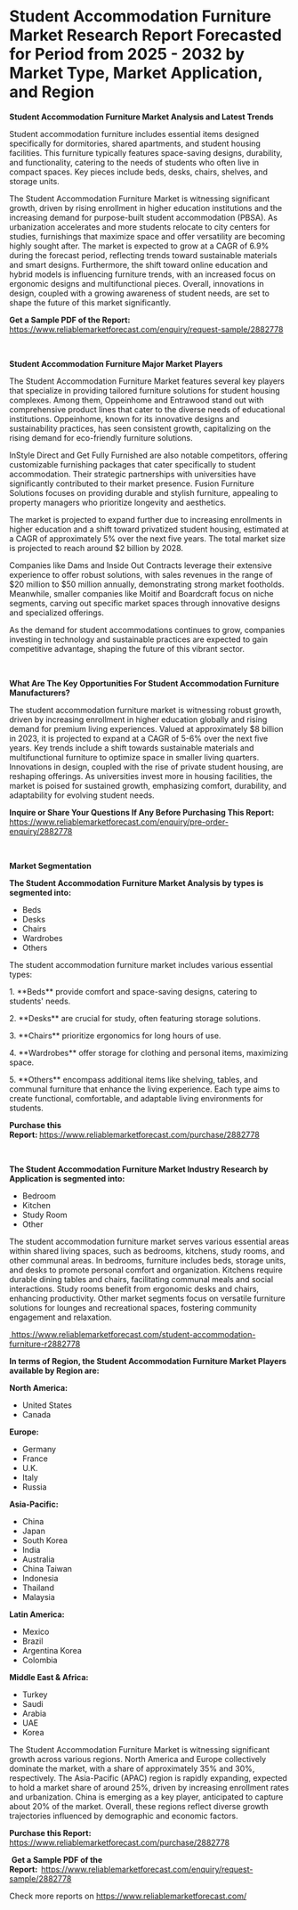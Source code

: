 <p><h1>Student Accommodation Furniture Market Research Report Forecasted for Period from 2025 -  2032 by Market Type, Market Application, and Region</h1></p><p><strong>Student Accommodation Furniture Market Analysis and Latest Trends</strong></p>
<p><p>Student accommodation furniture includes essential items designed specifically for dormitories, shared apartments, and student housing facilities. This furniture typically features space-saving designs, durability, and functionality, catering to the needs of students who often live in compact spaces. Key pieces include beds, desks, chairs, shelves, and storage units.</p><p>The Student Accommodation Furniture Market is witnessing significant growth, driven by rising enrollment in higher education institutions and the increasing demand for purpose-built student accommodation (PBSA). As urbanization accelerates and more students relocate to city centers for studies, furnishings that maximize space and offer versatility are becoming highly sought after. The market is expected to grow at a CAGR of 6.9% during the forecast period, reflecting trends toward sustainable materials and smart designs. Furthermore, the shift toward online education and hybrid models is influencing furniture trends, with an increased focus on ergonomic designs and multifunctional pieces. Overall, innovations in design, coupled with a growing awareness of student needs, are set to shape the future of this market significantly.</p></p>
<p><strong>Get a Sample PDF of the Report:&nbsp;</strong> <a href="https://www.reliablemarketforecast.com/enquiry/request-sample/2882778?utm_campaign=2301&utm_medium=2&utm_source=Github&utm_content=ia&utm_term=13032025&utm_id=student-accommodation-furniture">https://www.reliablemarketforecast.com/enquiry/request-sample/2882778</a></p>
<p>&nbsp;</p>
<p><strong>Student Accommodation Furniture Major Market Players</strong></p>
<p><p>The Student Accommodation Furniture Market features several key players that specialize in providing tailored furniture solutions for student housing complexes. Among them, Oppeinhome and Entrawood stand out with comprehensive product lines that cater to the diverse needs of educational institutions. Oppeinhome, known for its innovative designs and sustainability practices, has seen consistent growth, capitalizing on the rising demand for eco-friendly furniture solutions. </p><p>InStyle Direct and Get Fully Furnished are also notable competitors, offering customizable furnishing packages that cater specifically to student accommodation. Their strategic partnerships with universities have significantly contributed to their market presence. Fusion Furniture Solutions focuses on providing durable and stylish furniture, appealing to property managers who prioritize longevity and aesthetics. </p><p>The market is projected to expand further due to increasing enrollments in higher education and a shift toward privatized student housing, estimated at a CAGR of approximately 5% over the next five years. The total market size is projected to reach around $2 billion by 2028.</p><p>Companies like Dams and Inside Out Contracts leverage their extensive experience to offer robust solutions, with sales revenues in the range of $20 million to $50 million annually, demonstrating strong market footholds. Meanwhile, smaller companies like Moitif and Boardcraft focus on niche segments, carving out specific market spaces through innovative designs and specialized offerings. </p><p>As the demand for student accommodations continues to grow, companies investing in technology and sustainable practices are expected to gain competitive advantage, shaping the future of this vibrant sector.</p></p>
<p>&nbsp;</p>
<p><strong>What Are The Key Opportunities For Student Accommodation Furniture Manufacturers?</strong></p>
<p><p>The student accommodation furniture market is witnessing robust growth, driven by increasing enrollment in higher education globally and rising demand for premium living experiences. Valued at approximately $8 billion in 2023, it is projected to expand at a CAGR of 5-6% over the next five years. Key trends include a shift towards sustainable materials and multifunctional furniture to optimize space in smaller living quarters. Innovations in design, coupled with the rise of private student housing, are reshaping offerings. As universities invest more in housing facilities, the market is poised for sustained growth, emphasizing comfort, durability, and adaptability for evolving student needs.</p></p>
<p><strong>Inquire or Share Your Questions If Any Before Purchasing This Report:</strong> <a href="https://www.reliablemarketforecast.com/enquiry/pre-order-enquiry/2882778?utm_campaign=2301&utm_medium=2&utm_source=Github&utm_content=ia&utm_term=13032025&utm_id=student-accommodation-furniture">https://www.reliablemarketforecast.com/enquiry/pre-order-enquiry/2882778</a></p>
<p>&nbsp;</p>
<p><strong>Market Segmentation</strong></p>
<p><strong>The Student Accommodation Furniture Market Analysis by types is segmented into:</strong></p>
<p><ul><li>Beds</li><li>Desks</li><li>Chairs</li><li>Wardrobes</li><li>Others</li></ul></p>
<p><p>The student accommodation furniture market includes various essential types: </p><p>1. **Beds** provide comfort and space-saving designs, catering to students' needs.  </p><p>2. **Desks** are crucial for study, often featuring storage solutions.  </p><p>3. **Chairs** prioritize ergonomics for long hours of use.  </p><p>4. **Wardrobes** offer storage for clothing and personal items, maximizing space.  </p><p>5. **Others** encompass additional items like shelving, tables, and communal furniture that enhance the living experience. Each type aims to create functional, comfortable, and adaptable living environments for students.</p></p>
<p><strong>Purchase this Report:&nbsp;</strong><a href="https://www.reliablemarketforecast.com/purchase/2882778?utm_campaign=2301&utm_medium=2&utm_source=Github&utm_content=ia&utm_term=13032025&utm_id=student-accommodation-furniture">https://www.reliablemarketforecast.com/purchase/2882778</a></p>
<p>&nbsp;</p>
<p><strong>The Student Accommodation Furniture Market Industry Research by Application is segmented into:</strong></p>
<p><ul><li>Bedroom</li><li>Kitchen</li><li>Study Room</li><li>Other</li></ul></p>
<p><p>The student accommodation furniture market serves various essential areas within shared living spaces, such as bedrooms, kitchens, study rooms, and other communal areas. In bedrooms, furniture includes beds, storage units, and desks to promote personal comfort and organization. Kitchens require durable dining tables and chairs, facilitating communal meals and social interactions. Study rooms benefit from ergonomic desks and chairs, enhancing productivity. Other market segments focus on versatile furniture solutions for lounges and recreational spaces, fostering community engagement and relaxation.</p></p>
<p><a href="https://www.reliablemarketforecast.com/student-accommodation-furniture-r2882778?utm_campaign=2301&utm_medium=2&utm_source=Github&utm_content=ia&utm_term=13032025&utm_id=student-accommodation-furniture">&nbsp;https://www.reliablemarketforecast.com/student-accommodation-furniture-r2882778</a></p>
<p><strong>In terms of Region, the Student Accommodation Furniture Market Players available by Region are:</strong></p>
<p>
    <p> <strong> North America: </strong>
        <ul>
            <li>United States</li>
            <li>Canada</li>
        </ul>
        </p> 
    <p> <strong> Europe: </strong>
        <ul>
            <li>Germany</li>
            <li>France</li>
            <li>U.K.</li>
            <li>Italy</li>
            <li>Russia</li>
        </ul>
        </p> 
    <p> <strong> Asia-Pacific: </strong>
        <ul>
            <li>China</li>
            <li>Japan</li>
            <li>South Korea</li>
            <li>India</li>
            <li>Australia</li>
            <li>China Taiwan</li>
            <li>Indonesia</li>
            <li>Thailand</li>
            <li>Malaysia</li>
        </ul>
        </p> 
    <p> <strong> Latin America: </strong>
        <ul>
            <li>Mexico</li>
            <li>Brazil</li>
            <li>Argentina Korea</li>
            <li>Colombia</li>
        </ul>
        </p> 
    <p> <strong> Middle East & Africa: </strong>
        <ul>
            <li>Turkey</li>
            <li>Saudi</li>
            <li>Arabia</li>
            <li>UAE</li>
            <li>Korea</li>
        </ul>
    </p>
    </p>
<p><p>The Student Accommodation Furniture Market is witnessing significant growth across various regions. North America and Europe collectively dominate the market, with a share of approximately 35% and 30%, respectively. The Asia-Pacific (APAC) region is rapidly expanding, expected to hold a market share of around 25%, driven by increasing enrollment rates and urbanization. China is emerging as a key player, anticipated to capture about 20% of the market. Overall, these regions reflect diverse growth trajectories influenced by demographic and economic factors.</p></p>
<p><strong>Purchase this Report: </strong><a href="https://www.reliablemarketforecast.com/purchase/2882778?utm_campaign=2301&utm_medium=2&utm_source=Github&utm_content=ia&utm_term=13032025&utm_id=student-accommodation-furniture">https://www.reliablemarketforecast.com/purchase/2882778</a></p>
<p>&nbsp;<strong>Get a Sample PDF of the Report:&nbsp;&nbsp;</strong><a href="https://www.reliablemarketforecast.com/enquiry/request-sample/2882778?utm_campaign=2301&utm_medium=2&utm_source=Github&utm_content=ia&utm_term=13032025&utm_id=student-accommodation-furniture">https://www.reliablemarketforecast.com/enquiry/request-sample/2882778</a></p>
<p><strong></strong></p>
<p>Check more reports on <a href="https://www.reliablemarketforecast.com/?utm_campaign=2301&utm_medium=2&utm_source=Github&utm_content=ia&utm_term=13032025&utm_id=student-accommodation-furniture">https://www.reliablemarketforecast.com/</a></p>